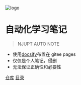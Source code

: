 <!-- _coverpage.md -->

![logo](https://datarespons.solutions/wp-content/uploads/2020/05/Industrial-Automation.jpg ":size=10%")

# 自动化学习笔记

> NJUPT AUTO NOTE

- 使用[docsify](https://docsify.js.org)布置在 gitee pages
- 仅仅是个人笔记，侵删
- 无法保证正确性和必要性

[仓库](https://gitee.com/xsro/college-notes)
[目录](content.md)
